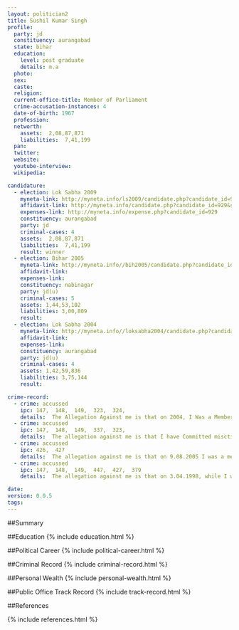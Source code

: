 ```yaml
---
layout: politician2
title: Sushil Kumar Singh
profile: 
  party: jd
  constituency: aurangabad
  state: bihar
  education: 
    level: post graduate
    details: m.a
  photo: 
  sex: 
  caste: 
  religion: 
  current-office-title: Member of Parliament
  crime-accusation-instances: 4
  date-of-birth: 1967
  profession: 
  networth: 
    assets:  2,08,87,871
    liabilities:  7,41,199
  pan: 
  twitter: 
  website: 
  youtube-interview: 
  wikipedia: 

candidature: 
  - election: Lok Sabha 2009
    myneta-link: http://myneta.info/ls2009/candidate.php?candidate_id=929
    affidavit-link: http://myneta.info/candidate.php?candidate_id=929&scan=original
    expenses-link: http://myneta.info/expense.php?candidate_id=929
    constituency: aurangabad 
    party: jd
    criminal-cases: 4
    assets:  2,08,87,871
    liabilities:  7,41,199
    result: winner 
  - election: Bihar 2005
    myneta-link: http://myneta.info//bih2005/candidate.php?candidate_id=657
    affidavit-link: 
    expenses-link: 
    constituency: nabinagar 
    party: jd(u)
    criminal-cases: 5
    assets: 1,44,53,102
    liabilities: 3,00,809
    result:  
  - election: Lok Sabha 2004
    myneta-link: http://myneta.info//loksabha2004/candidate.php?candidate_id=446
    affidavit-link: 
    expenses-link: 
    constituency: aurangabad 
    party: jd(u)
    criminal-cases: 4
    assets: 1,42,59,836
    liabilities: 3,75,144
    result:  

crime-record: 
  - crime: accussed
    ipc: 147,  148,  149,  323,  324,
    details:  The Allegation Against me is that on 2004, I Was a Member of on unlaw the assembly and committed an offence of rioting and voluntarily caused hurt to ramloilash yadow with iron rod. Aurangabad, P.S. Case No. 209/04, Dated 8.02.2005,  
  - crime: accussed
    ipc: 147,  148,  149,  337,  323,
    details:  The allegation against me is that I have Committed misctief by putting a flag on Govt. building. Aurangabad P.S. Non F.I.R. No. 12/98, 4/98, Tr. No. 1376/09, Dated 7.02.1998   
  - crime: accussed
    ipc: 426,  427
    details:  The allegation against me is that on 9.08.2005 I was a member of an unlawful assembly and allotted the assembly for rioting criminal trespass, Mischief by breaking the glass is the vehicles and these in sadar hospital aurangabad. P.S. Case No. 333/05, G.R. No. 1461/05, T.R. No. 1093/09, Dated 04.08.2006  
  - crime: accussed
    ipc: 147,  148,  149,  447,  427,  379
    details:  The allegation against me is that on 3.04.1998, while I was arrested in connection with aurangabad (Town) P.S. Case No. 165/9 I was a member of an unlawful assembly, committed on offence of rioting in the campus of town police station at aurangabad and voluntarily caused hurt to the Police pernornals by pelting  stnes.  

date: 
version: 0.0.5
tags: 
---
```

##Summary


##Education
{% include education.html %}


##Political Career
{% include political-career.html %}


##Criminal Record
{% include criminal-record.html %}


##Personal Wealth
{% include personal-wealth.html %}


##Public Office Track Record
{% include track-record.html %}


##References


{% include references.html %}
